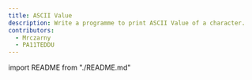 ```yaml
---
title: ASCII Value
description: Write a programme to print ASCII Value of a character.
contributors:
  - Mrczarny
  - PA11TEDDU
---
```


import README from "./README.md"

<README />
